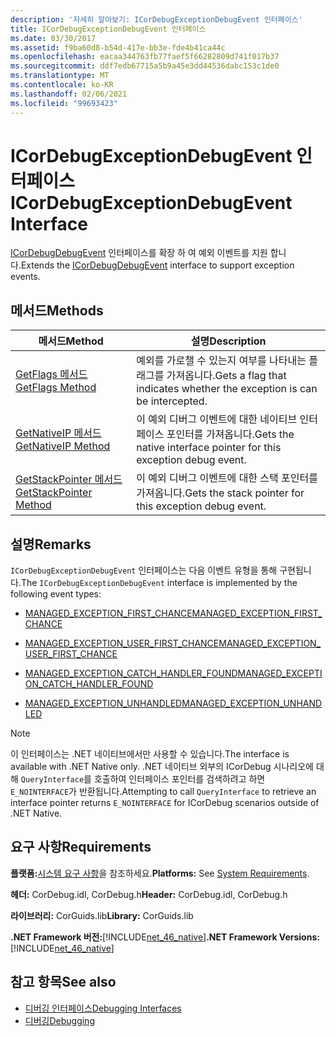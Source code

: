```yaml
---
description: '자세히 알아보기: ICorDebugExceptionDebugEvent 인터페이스'
title: ICorDebugExceptionDebugEvent 인터페이스
ms.date: 03/30/2017
ms.assetid: f9ba60d8-b54d-417e-bb3e-fde4b41ca44c
ms.openlocfilehash: eacaa344763fb77faef5f66282809d741f017b37
ms.sourcegitcommit: ddf7edb67715a5b9a45e3dd44536dabc153c1de0
ms.translationtype: MT
ms.contentlocale: ko-KR
ms.lasthandoff: 02/06/2021
ms.locfileid: "99693423"
---
```

# <a name="icordebugexceptiondebugevent-interface"></a><span data-ttu-id="d74b4-103">ICorDebugExceptionDebugEvent 인터페이스</span><span class="sxs-lookup"><span data-stu-id="d74b4-103">ICorDebugExceptionDebugEvent Interface</span></span>

<span data-ttu-id="d74b4-104">[ICorDebugDebugEvent](icordebugdebugevent-interface.md) 인터페이스를 확장 하 여 예외 이벤트를 지원 합니다.</span><span class="sxs-lookup"><span data-stu-id="d74b4-104">Extends the [ICorDebugDebugEvent](icordebugdebugevent-interface.md) interface to support exception events.</span></span>  
  
## <a name="methods"></a><span data-ttu-id="d74b4-105">메서드</span><span class="sxs-lookup"><span data-stu-id="d74b4-105">Methods</span></span>  
  
|<span data-ttu-id="d74b4-106">메서드</span><span class="sxs-lookup"><span data-stu-id="d74b4-106">Method</span></span>|<span data-ttu-id="d74b4-107">설명</span><span class="sxs-lookup"><span data-stu-id="d74b4-107">Description</span></span>|  
|------------|-----------------|  
|[<span data-ttu-id="d74b4-108">GetFlags 메서드</span><span class="sxs-lookup"><span data-stu-id="d74b4-108">GetFlags Method</span></span>](icordebugexceptiondebugevent-getflags-method.md)|<span data-ttu-id="d74b4-109">예외를 가로챌 수 있는지 여부를 나타내는 플래그를 가져옵니다.</span><span class="sxs-lookup"><span data-stu-id="d74b4-109">Gets a flag that indicates whether the exception is can be intercepted.</span></span>|  
|[<span data-ttu-id="d74b4-110">GetNativeIP 메서드</span><span class="sxs-lookup"><span data-stu-id="d74b4-110">GetNativeIP Method</span></span>](icordebugexceptiondebugevent-getnativeip-method.md)|<span data-ttu-id="d74b4-111">이 예외 디버그 이벤트에 대한 네이티브 인터페이스 포인터를 가져옵니다.</span><span class="sxs-lookup"><span data-stu-id="d74b4-111">Gets the native interface pointer for this exception debug event.</span></span>|  
|[<span data-ttu-id="d74b4-112">GetStackPointer 메서드</span><span class="sxs-lookup"><span data-stu-id="d74b4-112">GetStackPointer Method</span></span>](icordebugexceptiondebugevent-getstackpointer-method.md)|<span data-ttu-id="d74b4-113">이 예외 디버그 이벤트에 대한 스택 포인터를 가져옵니다.</span><span class="sxs-lookup"><span data-stu-id="d74b4-113">Gets the stack pointer for this exception debug event.</span></span>|  
  
## <a name="remarks"></a><span data-ttu-id="d74b4-114">설명</span><span class="sxs-lookup"><span data-stu-id="d74b4-114">Remarks</span></span>  

 <span data-ttu-id="d74b4-115">`ICorDebugExceptionDebugEvent` 인터페이스는 다음 이벤트 유형을 통해 구현됩니다.</span><span class="sxs-lookup"><span data-stu-id="d74b4-115">The `ICorDebugExceptionDebugEvent` interface is implemented by the following event types:</span></span>  
  
- [<span data-ttu-id="d74b4-116">MANAGED_EXCEPTION_FIRST_CHANCE</span><span class="sxs-lookup"><span data-stu-id="d74b4-116">MANAGED_EXCEPTION_FIRST_CHANCE</span></span>](cordebugrecordformat-enumeration.md)  
  
- [<span data-ttu-id="d74b4-117">MANAGED_EXCEPTION_USER_FIRST_CHANCE</span><span class="sxs-lookup"><span data-stu-id="d74b4-117">MANAGED_EXCEPTION_USER_FIRST_CHANCE</span></span>](cordebugrecordformat-enumeration.md)  
  
- [<span data-ttu-id="d74b4-118">MANAGED_EXCEPTION_CATCH_HANDLER_FOUND</span><span class="sxs-lookup"><span data-stu-id="d74b4-118">MANAGED_EXCEPTION_CATCH_HANDLER_FOUND</span></span>](cordebugrecordformat-enumeration.md)  
  
- [<span data-ttu-id="d74b4-119">MANAGED_EXCEPTION_UNHANDLED</span><span class="sxs-lookup"><span data-stu-id="d74b4-119">MANAGED_EXCEPTION_UNHANDLED</span></span>](cordebugrecordformat-enumeration.md)  
  
> [!NOTE]
> <span data-ttu-id="d74b4-120">이 인터페이스는 .NET 네이티브에서만 사용할 수 있습니다.</span><span class="sxs-lookup"><span data-stu-id="d74b4-120">The interface is available with .NET Native only.</span></span> <span data-ttu-id="d74b4-121">.NET 네이티브 외부의 ICorDebug 시나리오에 대해 `QueryInterface`를 호출하여 인터페이스 포인터를 검색하려고 하면 `E_NOINTERFACE`가 반환됩니다.</span><span class="sxs-lookup"><span data-stu-id="d74b4-121">Attempting to call `QueryInterface` to retrieve an interface pointer returns `E_NOINTERFACE` for ICorDebug scenarios outside of .NET Native.</span></span>  
  
## <a name="requirements"></a><span data-ttu-id="d74b4-122">요구 사항</span><span class="sxs-lookup"><span data-stu-id="d74b4-122">Requirements</span></span>  

 <span data-ttu-id="d74b4-123">**플랫폼:**[시스템 요구 사항](../../get-started/system-requirements.md)을 참조하세요.</span><span class="sxs-lookup"><span data-stu-id="d74b4-123">**Platforms:** See [System Requirements](../../get-started/system-requirements.md).</span></span>  
  
 <span data-ttu-id="d74b4-124">**헤더:** CorDebug.idl, CorDebug.h</span><span class="sxs-lookup"><span data-stu-id="d74b4-124">**Header:** CorDebug.idl, CorDebug.h</span></span>  
  
 <span data-ttu-id="d74b4-125">**라이브러리:** CorGuids.lib</span><span class="sxs-lookup"><span data-stu-id="d74b4-125">**Library:** CorGuids.lib</span></span>  
  
 <span data-ttu-id="d74b4-126">**.NET Framework 버전:**[!INCLUDE[net_46_native](../../../../includes/net-46-native-md.md)]</span><span class="sxs-lookup"><span data-stu-id="d74b4-126">**.NET Framework Versions:** [!INCLUDE[net_46_native](../../../../includes/net-46-native-md.md)]</span></span>  
  
## <a name="see-also"></a><span data-ttu-id="d74b4-127">참고 항목</span><span class="sxs-lookup"><span data-stu-id="d74b4-127">See also</span></span>

- [<span data-ttu-id="d74b4-128">디버깅 인터페이스</span><span class="sxs-lookup"><span data-stu-id="d74b4-128">Debugging Interfaces</span></span>](debugging-interfaces.md)
- [<span data-ttu-id="d74b4-129">디버깅</span><span class="sxs-lookup"><span data-stu-id="d74b4-129">Debugging</span></span>](index.md)
